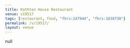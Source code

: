 ```yaml
---
title: Kathton House Restaurant
venue: v19517
tags: [restaurant, food, "fhrs:247944", "fhrs:1038738"]
permalink: /v/19517/
layout: venue
---
```

null